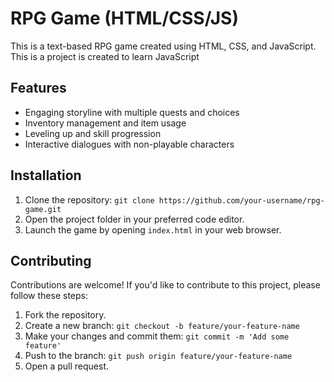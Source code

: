 # RPG Game (HTML/CSS/JS)

This is a text-based RPG game created using HTML, CSS, and JavaScript. This is a project is created to learn JavaScript

## Features

- Engaging storyline with multiple quests and choices
- Inventory management and item usage
- Leveling up and skill progression
- Interactive dialogues with non-playable characters

## Installation

1. Clone the repository: `git clone https://github.com/your-username/rpg-game.git`
2. Open the project folder in your preferred code editor.
3. Launch the game by opening `index.html` in your web browser.

## Contributing

Contributions are welcome! If you'd like to contribute to this project, please follow these steps:

1. Fork the repository.
2. Create a new branch: `git checkout -b feature/your-feature-name`
3. Make your changes and commit them: `git commit -m 'Add some feature'`
4. Push to the branch: `git push origin feature/your-feature-name`
5. Open a pull request.
